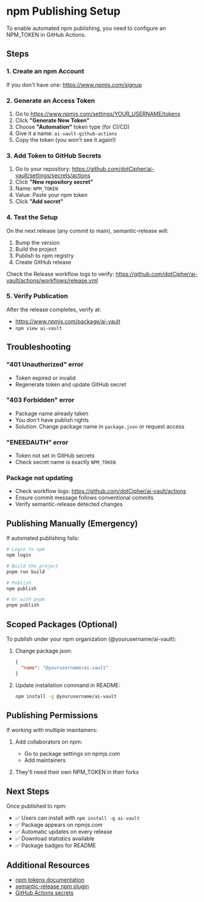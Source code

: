 # npm Publishing Setup

To enable automated npm publishing, you need to configure an NPM_TOKEN in GitHub Actions.

## Steps

### 1. Create an npm Account

If you don't have one: https://www.npmjs.com/signup

### 2. Generate an Access Token

1. Go to https://www.npmjs.com/settings/YOUR_USERNAME/tokens
2. Click **"Generate New Token"**
3. Choose **"Automation"** token type (for CI/CD)
4. Give it a name: `ai-vault-github-actions`
5. Copy the token (you won't see it again!)

### 3. Add Token to GitHub Secrets

1. Go to your repository: https://github.com/dotCipher/ai-vault/settings/secrets/actions
2. Click **"New repository secret"**
3. Name: `NPM_TOKEN`
4. Value: Paste your npm token
5. Click **"Add secret"**

### 4. Test the Setup

On the next release (any commit to main), semantic-release will:

1. Bump the version
2. Build the project
3. Publish to npm registry
4. Create GitHub release

Check the Release workflow logs to verify: https://github.com/dotCipher/ai-vault/actions/workflows/release.yml

### 5. Verify Publication

After the release completes, verify at:

- https://www.npmjs.com/package/ai-vault
- `npm view ai-vault`

## Troubleshooting

### "401 Unauthorized" error

- Token expired or invalid
- Regenerate token and update GitHub secret

### "403 Forbidden" error

- Package name already taken
- You don't have publish rights
- Solution: Change package name in `package.json` or request access

### "ENEEDAUTH" error

- Token not set in GitHub secrets
- Check secret name is exactly `NPM_TOKEN`

### Package not updating

- Check workflow logs: https://github.com/dotCipher/ai-vault/actions
- Ensure commit message follows conventional commits
- Verify semantic-release detected changes

## Publishing Manually (Emergency)

If automated publishing fails:

```bash
# Login to npm
npm login

# Build the project
pnpm run build

# Publish
npm publish

# Or with pnpm
pnpm publish
```

## Scoped Packages (Optional)

To publish under your npm organization (@yourusername/ai-vault):

1. Change package.json:

   ```json
   {
     "name": "@yourusername/ai-vault"
   }
   ```

2. Update installation command in README:
   ```bash
   npm install -g @yourusername/ai-vault
   ```

## Publishing Permissions

If working with multiple maintainers:

1. Add collaborators on npm:
   - Go to package settings on npmjs.com
   - Add maintainers

2. They'll need their own NPM_TOKEN in their forks

## Next Steps

Once published to npm:

- ✅ Users can install with `npm install -g ai-vault`
- ✅ Package appears on npmjs.com
- ✅ Automatic updates on every release
- ✅ Download statistics available
- ✅ Package badges for README

## Additional Resources

- [npm tokens documentation](https://docs.npmjs.com/creating-and-viewing-access-tokens)
- [semantic-release npm plugin](https://github.com/semantic-release/npm)
- [GitHub Actions secrets](https://docs.github.com/en/actions/security-guides/encrypted-secrets)
